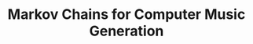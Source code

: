 ---
title: "Markov Chains for Computer Music Generation"
duration: "2020.09-2020.12"
excerpt: "Under the mentorship of Dr. Mark Huber at Claremont McKenna College, I created a novel system of Markov chains using inverse transform sampling to rapidly generate musical sketches, giving end-users the ability to create custom-length music in the style of a desired piece."
collection: projects
paper: https://scholarship.claremont.edu/cgi/viewcontent.cgi?article=1848&context=jhm
code: https://github.com/ilanashapiro/Markov-Model-Music-Generation
image: markov_chain_music.png
---